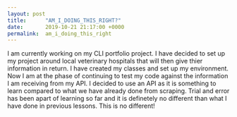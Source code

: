 ```yaml
---
layout: post
title:      "AM_I_DOING_THIS_RIGHT?"
date:       2019-10-21 21:17:00 +0000
permalink:  am_i_doing_this_right
---
```



I am currently working on my CLI portfolio project. I have decided to set up my project around local veterinary hospitals that will then give thier information in return. I have created my classes and set up my environment. Now I am at the phase of continuing to test my code against the information I am receiving from my API. I decided to use an API as it is something to learn compared to what we have already done from scraping. Trial and error has been apart of learning so far and it is definetely no different than what I have done in previous lessons. This is no different! 

